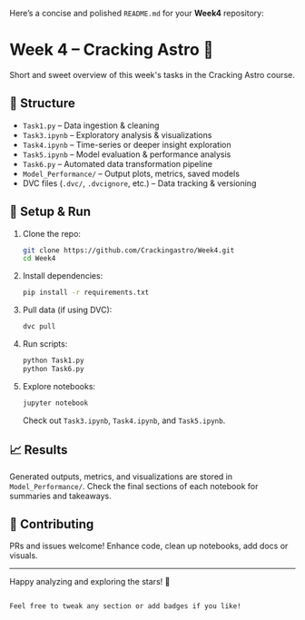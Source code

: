 Here’s a concise and polished `README.md` for your **Week4** repository:


# Week 4 – Cracking Astro 🌟

Short and sweet overview of this week's tasks in the Cracking Astro course.

## 📂 Structure

- `Task1.py` – Data ingestion & cleaning  
- `Task3.ipynb` – Exploratory analysis & visualizations  
- `Task4.ipynb` – Time-series or deeper insight exploration  
- `Task5.ipynb` – Model evaluation & performance analysis  
- `Task6.py` – Automated data transformation pipeline  
- `Model_Performance/` – Output plots, metrics, saved models  
- DVC files (`.dvc/`, `.dvcignore`, etc.) – Data tracking & versioning

## 🔧 Setup & Run

1. Clone the repo:
   ```bash
   git clone https://github.com/Crackingastro/Week4.git
   cd Week4


2. Install dependencies:

   ```bash
   pip install -r requirements.txt
   ```

3. Pull data (if using DVC):

   ```bash
   dvc pull
   ```

4. Run scripts:

   ```bash
   python Task1.py
   python Task6.py
   ```

5. Explore notebooks:

   ```bash
   jupyter notebook
   ```

   Check out `Task3.ipynb`, `Task4.ipynb`, and `Task5.ipynb`.

## 📈 Results

Generated outputs, metrics, and visualizations are stored in `Model_Performance/`. Check the final sections of each notebook for summaries and takeaways.

## 🤝 Contributing

PRs and issues welcome! Enhance code, clean up notebooks, add docs or visuals.

---

Happy analyzing and exploring the stars! 🌌

```

Feel free to tweak any section or add badges if you like!
```

